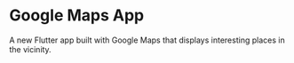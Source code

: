 # Google Maps App

A new Flutter app built with Google Maps that displays interesting places in the vicinity.







